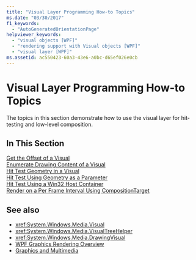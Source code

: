 ```yaml
---
title: "Visual Layer Programming How-to Topics"
ms.date: "03/30/2017"
f1_keywords: 
  - "AutoGeneratedOrientationPage"
helpviewer_keywords: 
  - "visual objects [WPF]"
  - "rendering support with Visual objects [WPF]"
  - "visual layer [WPF]"
ms.assetid: ac550423-60a3-43e6-a0bc-d65ef026e0cb
---
```

# Visual Layer Programming How-to Topics
The topics in this section demonstrate how to use the visual layer for hit-testing and low-level composition.  
  
## In This Section  
 [Get the Offset of a Visual](how-to-get-the-offset-of-a-visual.md)  
 [Enumerate Drawing Content of a Visual](how-to-enumerate-drawing-content-of-a-visual.md)  
 [Hit Test Geometry in a Visual](how-to-hit-test-geometry-in-a-visual.md)  
 [Hit Test Using Geometry as a Parameter](how-to-hit-test-using-geometry-as-a-parameter.md)  
 [Hit Test Using a Win32 Host Container](how-to-hit-test-using-a-win32-host-container.md)  
 [Render on a Per Frame Interval Using CompositionTarget](how-to-render-on-a-per-frame-interval-using-compositiontarget.md)  
  
## See also

- <xref:System.Windows.Media.Visual>
- <xref:System.Windows.Media.VisualTreeHelper>
- <xref:System.Windows.Media.DrawingVisual>
- [WPF Graphics Rendering Overview](wpf-graphics-rendering-overview.md)
- [Graphics and Multimedia](index.md)
